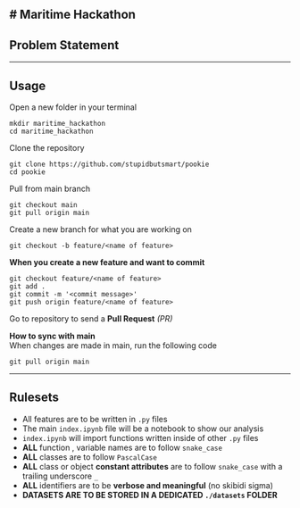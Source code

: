 
 # Maritime Hackathon
---

## Problem Statement

---

## Usage
Open a new folder in your terminal
```pwsh
mkdir maritime_hackathon
cd maritime_hackathon
```

Clone the repository
```pwsh
git clone https://github.com/stupidbutsmart/pookie
cd pookie
```

Pull from main branch
```pwsh
git checkout main
git pull origin main
```

Create a new branch for what you are working on
```pwsh
git checkout -b feature/<name of feature>
```

**When you create a new feature and want to commit**
```pwsh
git checkout feature/<name of feature>
git add .
git commit -m '<commit message>'
git push origin feature/<name of feature>
```

Go to repository to send a **Pull Request** _(PR)_

**How to sync with main**  
When changes are made in main, run the following code
```pwsh
git pull origin main
```

---

## Rulesets
- All features are to be written in `.py` files
- The main `index.ipynb` file will be a notebook to show our analysis
- `index.ipynb` will import functions written inside of other `.py` files
- **ALL** function , variable names are to follow `snake_case`
- **ALL** classes are to follow `PascalCase`
- **ALL** class or object **constant attributes** are to follow `snake_case` with a trailing underscore `_`
- **ALL** identifiers are to be **verbose and meaningful** (no skibidi sigma)
- **DATASETS ARE TO BE STORED IN A DEDICATED `./datasets` FOLDER**

